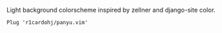 Light background colorscheme inspired by zellner and django-site color.

``` vimscript
Plug 'r1cardohj/panyu.vim'
```
